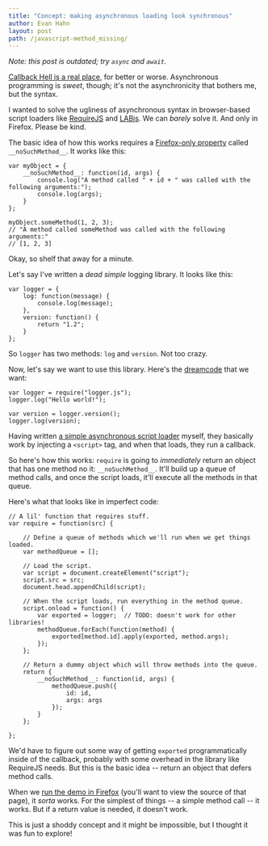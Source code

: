 ```yaml
---
title: "Concept: making asynchronous loading look synchronous"
author: Evan Hahn
layout: post
path: /javascript-method_missing/
---
```


_Note: this post is outdated; try `async` and `await`._

[Callback Hell is a real place](http://callbackhell.com/), for better or worse. Asynchronous programming is _sweet_, though; it's not the asynchronicity that bothers me, but the syntax.

I wanted to solve the ugliness of asynchronous syntax in browser-based script loaders like [RequireJS](http://requirejs.org/) and [LABjs](http://labjs.com/). We can _barely_ solve it. And only in Firefox. Please be kind.

The basic idea of how this works requires a [Firefox-only property](https://developer.mozilla.org/en-US/docs/JavaScript/Reference/Global_Objects/Object/noSuchMethod) called `__noSuchMethod__`. It works like this:

    var myObject = {
        __noSuchMethod__: function(id, args) {
            console.log("A method called " + id + " was called with the following arguments:");
            console.log(args);
        }
    };

    myObject.someMethod(1, 2, 3);
    // "A method called someMethod was called with the following arguments:"
    // [1, 2, 3]

Okay, so shelf that away for a minute.

Let's say I've written a _dead simple_ logging library. It looks like this:

    var logger = {
        log: function(message) {
            console.log(message);
        },
        version: function() {
            return "1.2";
        }
    };

So `logger` has two methods: `log` and `version`. Not too crazy.

Now, let's say we want to use this library. Here's the [dreamcode](http://nobackend.org/dreamcode.html) that we want:

    var logger = require("logger.js");
    logger.log("Hello world!");

    var version = logger.version();
    logger.log(version);

Having written [a simple asynchronous script loader](https://github.com/evanhahn/scriptinclude) myself, they basically work by injecting a `<script>` tag, and when that loads, they run a callback.

So here's how this works: `require` is going to _immediately_ return an object that has one method no it: `__noSuchMethod__`. It'll build up a queue of method calls, and once the script loads, it'll execute all the methods in that queue.

Here's what that looks like in imperfect code:

    // A lil' function that requires stuff.
    var require = function(src) {

        // Define a queue of methods which we'll run when we get things loaded.
        var methodQueue = [];

        // Load the script.
        var script = document.createElement("script");
        script.src = src;
        document.head.appendChild(script);

        // When the script loads, run everything in the method queue.
        script.onload = function() {
            var exported = logger;  // TODO: doesn't work for other libraries!
            methodQueue.forEach(function(method) {
                exported[method.id].apply(exported, method.args);
            });
        };

        // Return a dummy object which will throw methods into the queue.
        return {
            __noSuchMethod__: function(id, args) {
                methodQueue.push({
                    id: id,
                    args: args
                });
            }
        };

    };

We'd have to figure out some way of getting `exported` programmatically inside of the callback, probably with some overhead in the library like RequireJS needs. But this is the basic idea -- return an object that defers method calls.

When we [run the demo in Firefox](http://evanhahn.com/wp-content/uploads/2013/05/async/index.html) (you'll want to view the source of that page), it _sorta_ works. For the simplest of things -- a simple method call -- it works. But if a return value is needed, it doesn't work.

This is just a shoddy concept and it might be impossible, but I thought it was fun to explore!
